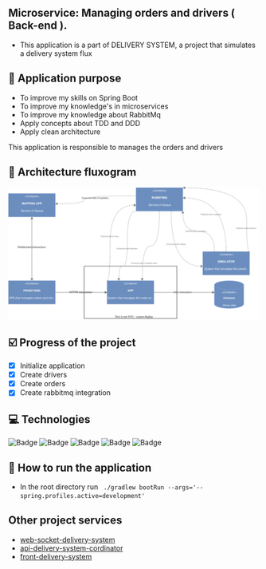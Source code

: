 ## Microservice: Managing orders and drivers ( Back-end ).

- This application is a part of DELIVERY SYSTEM, a project that simulates a delivery system flux

## :pushpin: Application purpose

- To improve my skills on Spring Boot
- To improve my knowledge's in microservices
- To improve my knowledge about RabbitMq
- Apply concepts about TDD and DDD
- Apply clean architecture

This application is responsible to manages the orders and drivers

## :wrench: Architecture fluxogram
<div style="background: white"> 
    <img src="/public/diagram.svg">
</div>

## :ballot_box_with_check: Progress of the project

- [x] Initialize application
- [x] Create drivers
- [x] Create orders
- [x] Create rabbitmq integration

## :computer: Technologies

![Badge](https://img.shields.io/badge/RabbitMQ--%233178C6?style=for-the-badge&logo=RabbitMQ&color=ff6600)
![Badge](https://img.shields.io/badge/Spring_Boot--%2361DAFB?style=for-the-badge&logo=Springboot&color=6DB33F)
![Badge](https://img.shields.io/badge/Docker--%2361DAFB?style=for-the-badge&logo=Docker&color=2496ED)
![Badge](https://img.shields.io/badge/PostgreSQL--%2361DAFB?style=for-the-badge&logo=PostgreSQL&color=4169E1)
![Badge](https://img.shields.io/badge/Gradle--%2361DAFB?style=for-the-badge&logo=Gradle&color=02303A)

## :rocket: How to run the application

- In the root directory run ` ./gradlew bootRun --args='--spring.profiles.active=development'`

## Other project services

- [web-socket-delivery-system](https://github.com/joseMarciano/api-delivery-system-web-socket)
- [api-delivery-system-cordinator](https://github.com/joseMarciano/api-delivery-system-cordinator)
- [front-delivery-system](https://github.com/joseMarciano/front-delivery-system)
